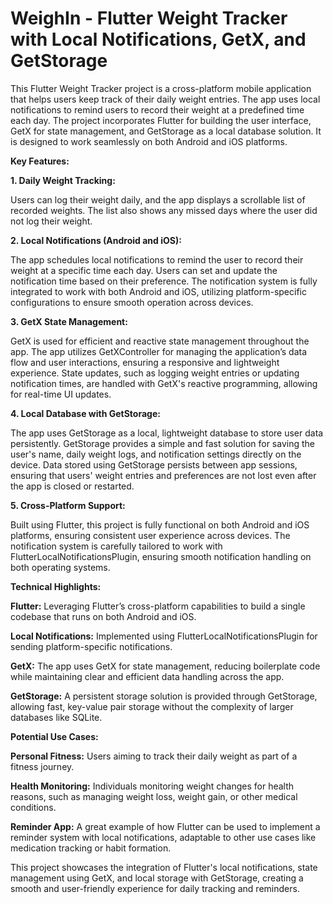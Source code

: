 # WeighIn - Flutter Weight Tracker with Local Notifications, GetX, and GetStorage
This Flutter Weight Tracker project is a cross-platform mobile application that helps users keep track of their daily weight entries. The app uses local notifications to remind users to record their weight at a predefined time each day. The project incorporates Flutter for building the user interface, GetX for state management, and GetStorage as a local database solution. It is designed to work seamlessly on both Android and iOS platforms.

**Key Features:**

**1. Daily Weight Tracking:**

Users can log their weight daily, and the app displays a scrollable list of recorded weights.
The list also shows any missed days where the user did not log their weight.


**2. Local Notifications (Android and iOS):**

The app schedules local notifications to remind the user to record their weight at a specific time each day.
Users can set and update the notification time based on their preference.
The notification system is fully integrated to work with both Android and iOS, utilizing platform-specific configurations to ensure smooth operation across devices.


**3. GetX State Management:**

GetX is used for efficient and reactive state management throughout the app.
The app utilizes GetXController for managing the application’s data flow and user interactions, ensuring a responsive and lightweight experience.
State updates, such as logging weight entries or updating notification times, are handled with GetX's reactive programming, allowing for real-time UI updates.


**4. Local Database with GetStorage:**

The app uses GetStorage as a local, lightweight database to store user data persistently.
GetStorage provides a simple and fast solution for saving the user's name, daily weight logs, and notification settings directly on the device.
Data stored using GetStorage persists between app sessions, ensuring that users' weight entries and preferences are not lost even after the app is closed or restarted.


**5. Cross-Platform Support:**

Built using Flutter, this project is fully functional on both Android and iOS platforms, ensuring consistent user experience across devices.
The notification system is carefully tailored to work with FlutterLocalNotificationsPlugin, ensuring smooth notification handling on both operating systems.


**Technical Highlights:**

**Flutter:** Leveraging Flutter’s cross-platform capabilities to build a single codebase that runs on both Android and iOS.

**Local Notifications:** Implemented using FlutterLocalNotificationsPlugin for sending platform-specific notifications.

**GetX:** The app uses GetX for state management, reducing boilerplate code while maintaining clear and efficient data handling across the app.

**GetStorage:** A persistent storage solution is provided through GetStorage, allowing fast, key-value pair storage without the complexity of larger databases like SQLite.


**Potential Use Cases:**

**Personal Fitness:** Users aiming to track their daily weight as part of a fitness journey.

**Health Monitoring:** Individuals monitoring weight changes for health reasons, such as managing weight loss, weight gain, or other medical conditions.

**Reminder App:** A great example of how Flutter can be used to implement a reminder system with local notifications, adaptable to other use cases like medication tracking or habit formation.


This project showcases the integration of Flutter's local notifications, state management using GetX, and local storage with GetStorage, creating a smooth and user-friendly experience for daily tracking and reminders.
